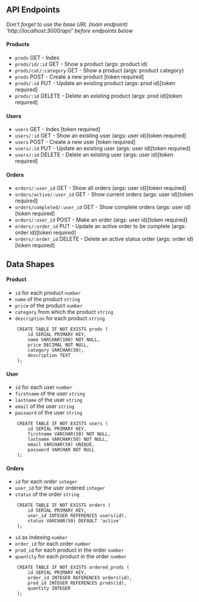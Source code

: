 ## API Endpoints

_Don't forget to use the base URL (main endpoint) 'http://localhost:3000/api/' before endpoints below_

#### Products

- `prods` GET - Index
- `prods/id/:id` GET - Show a product (args: product id)
- `prods/cat/:category` GET - Show a product (args: product category)
- `prods` POST - Create a new product [token required]
- `prods/:id` PUT - Update an existing product (args: prod id)[token required]
- `prods/:id` DELETE - Delete an existing product (args: prod id)[token required]

#### Users

- `users` GET - Index [token required]
- `users/:id` GET - Show an existing user (args: user id)[token required]
- `users` POST - Create a new user [token required]
- `users/:id` PUT - Update an existing user (args: user id)[token required]
- `users/:id` DELETE - Delete an existing user (args: user id)[token required]

#### Orders

- `orders/:user_id` GET - Show all orders (args: user id)[token required]
- `orders/active/:user_id` GET - Show current orders (args: user id)[token required]
- `orders/completed/:user_id` GET - Show complete orders (args: user id)[token required]
- `orders/:user_id` POST - Make an order (args: user id)[token required]
- `orders/:order_id` PUT - Update an active order to be complete (args: order id)[token required]
- `orders/:order_id` DELETE - Delete an active status order (args: order id)[token required]

## Data Shapes

#### Product

- `id` for each product `number`
- `name` of the product `string`
- `price` of the product `number`
- `category` from which the product `string`
- `description` for each product `string`

```
    CREATE TABLE IF NOT EXISTS prods (
        id SERIAL PRIMARY KEY,
        name VARCHAR(100) NOT NULL,
        price DECIMAL NOT NULL,
        category VARCHAR(50),
        description TEXT
    );
```

#### User

- `id` for each user `number`
- `firstname` of the user `string`
- `lastname` of the user `string`
- `email` of the user `string`
- `password` of the user `string`

```
    CREATE TABLE IF NOT EXISTS users (
        id SERIAL PRIMARY KEY,
        firstname VARCHAR(50) NOT NULL,
        lastname VARCHAR(50) NOT NULL,
        email VARCHAR(50) UNIQUE,
        password VARCHAR NOT NULL
    );
```

#### Orders

- `id` for each order `integer`
- `user_id` for the user ordered `integer`
- `status` of the order `string`

```
    CREATE TABLE IF NOT EXISTS orders (
        id SERIAL PRIMARY KEY,
        user_id INTEGER REFERENCES users(id),
        status VARCHAR(50) DEFAULT 'active'
    );
```

- `id` as indexing `number`
- `order_id` for each order `number`
- `prod_id` for each product in the order `number`
- `quantity` for each product in the order `number`

```
    CREATE TABLE IF NOT EXISTS ordered_prods (
        id SERIAL PRIMARY KEY,
        order_id INTEGER REFERENCES orders(id),
        prod_id INTEGER REFERENCES prods(id),
        quantity INTEGER
    );
```

